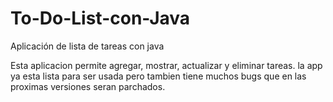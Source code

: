 # To-Do-List-con-Java
Aplicación de lista de tareas con java

Esta aplicacion permite agregar, mostrar, actualizar y eliminar tareas. 
la app ya esta lista para ser usada pero tambien tiene muchos bugs que en las proximas versiones seran parchados.
